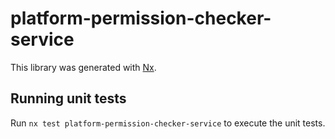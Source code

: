 # platform-permission-checker-service

This library was generated with [Nx](https://nx.dev).

## Running unit tests

Run `nx test platform-permission-checker-service` to execute the unit tests.
